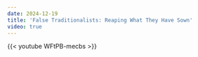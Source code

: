 ```yaml
---
date: 2024-12-19
title: 'False Traditionalists: Reaping What They Have Sown'
video: true
---
```



{{< youtube WFtPB-mecbs >}}
